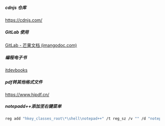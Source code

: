 ##### cdnjs 仓库

https://cdnjs.com/

##### GitLab 使用

[GitLab - 芒果文档 (imangodoc.com)](https://www.imangodoc.com/27895.html)

##### 编程电子书

[itdevbooks](https://github.com/itdevbooks/pdf)

##### pdf转其他格式文件

https://www.hipdf.cn/

##### notepadd++添加至右键菜单

```bash
reg add "hkey_classes_root\*\shell\notepad++" /t reg_sz /v "" /d "notepad++ 编辑" /f
```

